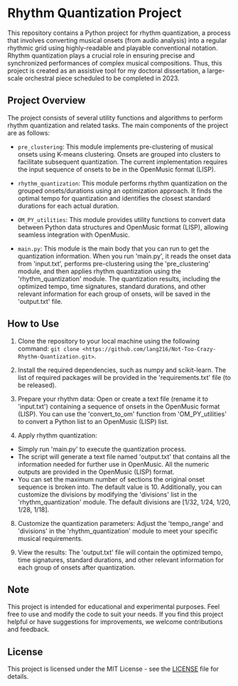 # Rhythm Quantization Project

This repository contains a Python project for rhythm quantization, a process that involves converting musical onsets (from audio analysis) into a regular rhythmic grid using highly-readable and playable conventional notation. Rhythm quantization plays a crucial role in ensuring precise and synchronized performances of complex musical compositions. Thus, this project is created as an assistive tool for my doctoral dissertation, a large-scale orchestral piece scheduled to be completed in 2023.

## Project Overview

The project consists of several utility functions and algorithms to perform rhythm quantization and related tasks. The main components of the project are as follows:

- `pre_clustering`: This module implements pre-clustering of musical onsets using K-means clustering. Onsets are grouped into clusters to facilitate subsequent quantization. The current implementation requires the input sequence of onsets to be in the OpenMusic format (LISP).

- `rhythm_quantization`: This module performs rhythm quantization on the grouped onsets/durations using an optimization approach. It finds the optimal tempo for quantization and identifies the closest standard durations for each actual duration.

- `OM_PY_utilities`: This module provides utility functions to convert data between Python data structures and OpenMusic format (LISP), allowing seamless integration with OpenMusic.

- `main.py`: This module is the main body that you can run to get the quantization information. When you run 'main.py', it reads the onset data from 'input.txt', performs pre-clustering using the 'pre_clustering' module, and then applies rhythm quantization using the 'rhythm_quantization' module. The quantization results, including the optimized tempo, time signatures, standard durations, and other relevant information for each group of onsets, will be saved in the 'output.txt' file.

## How to Use

1. Clone the repository to your local machine using the following command: `git clone <https://github.com/lang216/Not-Too-Crazy-Rhythm-Quantization.git>`.

2. Install the required dependencies, such as numpy and scikit-learn. The list of required packages will be provided in the 'requirements.txt' file (to be released).

3. Prepare your rhythm data: Open or create a text file (rename it to 'input.txt') containing a sequence of onsets in the OpenMusic format (LISP). You can use the 'convert_to_om' function from 'OM_PY_utilities' to convert a Python list to an OpenMusic (LISP) list.

6. Apply rhythm quantization:
- Simply run 'main.py' to execute the quantization process.
- The script will generate a text file named 'output.txt' that contains all the information needed for further use in OpenMusic. All the numeric outputs are provided in the OpenMusic (LISP) format.
- You can set the maximum number of sections the original onset sequence is broken into. The default value is 10. Additionally, you can customize the divisions by modifying the 'divisions' list in the 'rhythm_quantization' module. The default divisions are [1/32, 1/24, 1/20, 1/28, 1/18].

8. Customize the quantization parameters: Adjust the 'tempo_range' and 'divisions' in the 'rhythm_quantization' module to meet your specific musical requirements.

9. View the results: The 'output.txt' file will contain the optimized tempo, time signatures, standard durations, and other relevant information for each group of onsets after quantization.

## Note

This project is intended for educational and experimental purposes. Feel free to use and modify the code to suit your needs. If you find this project helpful or have suggestions for improvements, we welcome contributions and feedback.

## License

This project is licensed under the MIT License - see the [LICENSE](LICENSE) file for details.
